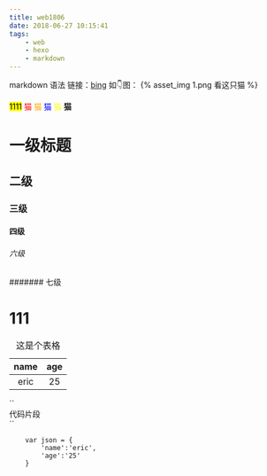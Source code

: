 ```yaml
---
title: web1806
date: 2018-06-27 10:15:41
tags:
	- web
	- hexo
	- markdown
---
```

markdown 语法
链接：[bing](https://cn.bing.com/)
如👇图：
	{% asset_img 1.png 看这只猫 %}

<mark>1111</mark>
<font color="red">猫</font>
<font color="orange">猫</font>
<font color="blue">猫</font>
<font color="yellow">猫</font>
<b>猫</b>

# 一级标题
## 二级
### 三级
#### 四级

###### 六级
####### 七级

 <!--more-->
<h1>111</h1>
<table>
	<caption>这是个表格</caption>
	<thead>
		<tr>
			<th>name</th>
			<th>age</th>
		</tr>
	</thead>
	<tbody style = "text-align: center;">
		<tr>
			<td>eric</td>
			<td>25</td>
		</tr>
	</tbody>
</table>
``<div>代码片段</div>``

```
	var json = {
		'name':'eric',
		'age':'25'
	}
```
